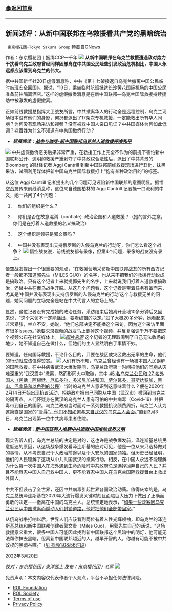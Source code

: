 ###  [:house:返回首頁](https://github.com/ourhimalayas/txt)
---


## 新闻述评：从新中国联邦在乌救援看共产党的黑暗统治
` 東京櫻花団-Tokyo Sakura Group` [轉載自GNews](https://gnews.org/zh-hans/2198113/)

作者：东京樱花团丨捆绑CCP一千年
![](https://assets.gnews.org/wp-content/uploads/2022/03/从新中国联邦在乌救援看共产党的黑暗统治1.png)
**从新中国联邦在乌克兰救援遭遇敌对势力干扰看乌克兰政府曾经同样因撤离在中共国公民险些引发政治危机相比，中国人永远都应该看到乌克兰的伟大。**

据中共国新华社20日虚假消息称，中共《第十七架接返自乌克兰撤离中国公民临时航班安全回国》。据说，“19日，乘坐临时航班抵达长沙黄花国际机场的中国公民准备前往隔离酒店。”这样的虚假撤侨消息是在新中国联邦—乌克兰国际救援持续援助中被激发的虚假撤离。

正如前线救援总指挥大卫战友所言，中共撤离华人的行动全是远程控制，乌克兰现场根本没有他们的身影，何况都派出了17架次专机救援，一定能救出所有华人同胞？为何没有现场采访和视频？没有被救中国人亲口见证？中共国媒体为何如此低调？老百姓为什么不知道有中共国撤侨行动？

- ***延展阅读：***[***战争与咖啡-新中国联邦乌克兰人道救援呼唤和平***](https://gnews.org/zh-hans/2186914/)

![](https://assets.gnews.org/wp-content/uploads/2022/03/从新中国联邦在乌救援看共产党的黑暗统治2.jpg)
中共虚假撤侨恶劣后果非常严重，在救援工作上完全不作为的前提下害怕新中国联邦公开、透明的救援严重剥夺了中共政权合法性后，派出了中共背景的 Bloomberg 的财经记者 Aggi Cantrill 到新中国联邦前线救援现场进行丑化、抹黑采访，试图利用媒体把新中国乌克兰国际救援打上“抱有某种政治目的”的标签。

从这位 Aggi Cantrill 记者提出的几个问题可见诬陷新中国联邦的意图明显。据悟空战友传来前线消息称，这位来自德国柏林的 Aggi Cantrill 记者操一口流利的中文，她一共问了4个问题：

1.     你们的组织是什么？

2.     你们是否在故意混淆（conflate）政治企图和人道救援？（她的言外之意，你们是在打着人道救援的名义搞政治）

3.     这个组织是领导是郭文贵吗？

4.     中国并没有表现出支持俄罗斯的入侵乌克兰的行动呀，你们怎么看这个战争？
![](https://assets.gnews.org/wp-content/uploads/2022/03/从新中国联邦在乌救援看共产党的黑暗统治3.jpg)
悟空战友说，前线战友都有录像，但第4个问题，录像的战友没有录上。

悟空战友提出一个很重要的观点，“在救援营地采访新中国联邦战友的所有西方记者一般都不知道郭先生（MILES GUO）的名字，也从来不把我们的救援行动说成是搞政治。只有这个记者上来就提郭先生的名字，上来就说我们打着人道救援搞政治，还替中共在俄乌战争开脱。从这几个问题看，这个记者是带着任务有备而来，尤其是‘中国并没有表现出支持俄罗斯的入侵乌克兰的行动’这个与救援无关的问题，她问问题的立场完全是站在中共代言人的立场上的。”

显然，这位记者没有完成她的政治任务，采访结束后她离开营地10多分钟后又回来说，“这个采访不一定能播出，要看编辑的决定。”过了大概20多分钟，她看起来非常紧张，坐立不安，她说，“他们总部决定不能播这个采访，因为这个采访里面有很多issues。”她要求录视频的战友马上删掉这个视频，并反复强调千万不要把这个视频公布在社交媒体上。
![](https://assets.gnews.org/wp-content/uploads/2022/03/从新中国联邦在乌救援看共产党的黑暗统治4.png)[*图片来源*](https://suspilne.media/15319-litak-z-evakujovanimi-z-kitau-ukraincami-pokruzlav-nad-dvoma-oblastami/)
这个记者的无理取闹到了自己无法收场的地步，她不知道自己在做什么，但她们的主人显然明白了事情不妙。



要知道，任何国际救援，不论什么目的，只要在战区或灾区救出无辜的生命，他们的行动就应该值得赞赏。
![](https://assets.gnews.org/wp-content/uploads/2022/03/从新中国联邦在乌救援看共产党的黑暗统治5.jpg)
人们有所不知，乌克兰曾经也有一场被本国人民误解的国际救援。在中共病毒武汉大爆发期间，乌克兰政府第一时间把他们的同胞从灾难深重的“武汉震中”撤离，然而形同火中取碳，其中 [45 名乌克兰公民和 27 名外国人（包括：阿根廷、厄瓜多尔、多米尼加共和国、萨尔瓦多、哥斯达黎加、黑山、巴拿马和以色列的公民](https://suspilne.media/15319-litak-z-evakujovanimi-z-kitau-ukraincami-pokruzlav-nad-dvoma-oblastami/)）当时的乌克兰人意识到这意味着什么？便在2020年2月14日开始出现抗议活动，拒绝政府把自己同胞从中国（武汉市）撤回到乌克兰的隔离点。人们怀疑身在武汉的乌克兰人患有可怕的中共病毒（Covid-19）并把毒带到自己的国家。乌克兰政府当时面对一系列救援抗议颇费周折，乌克兰人认为这简直是国家的“[耻辱”，他们不知如何与来自武汉的乌克兰人会面。](https://twitter.com/ua_poltava/status/1230537266411470849?s=20&amp;t=omtRiCbtFYuERkrB4SlHYA)”直到3月3日，乌克兰出现第一位中共病毒患者住院。

- ***延展阅读：***[***新中国联邦人推翻中共造就中国推动世界文明***](https://gnews.org/zh-hans/2176096/)


现实告诉人们，乌克兰总统的决定是对的，这也许是战争爆发前，泽连斯基总统民意低迷的原因，从这场战争爆发看泽连斯基的应对可见，他是一位从来只选择做对的事情，从不考虑自己个人政治前途以及个人安危的国家领袖。但历史已经证明，他们的人民理解了这场从中共共国武汉的撤离行动。相反，在中国人永远不能理解为什么每一次中国人在海外遇到生命危险时中共政府总是选择抛弃自己的人民？并且不能容忍中国人自己救中国人，更不能容忍中国人在乌克兰国际救援舞台上救出外国人。

中共不但袭击了全世界，还因中共病毒引起世界各国政治动荡。值得庆幸的是，乌克兰总统泽连斯基在2020年大流行爆发关键时刻且面临巨大压力下做出了正确而勇敢的决定——撤离在中国的乌克兰人。总统坚定地表示，“[如果一些政客因乌克兰公民从中国撤离而煽动人们封锁道路，他将把他们全部带回家](https://suspilne.media/15319-litak-z-evakujovanimi-z-kitau-ukraincami-pokruzlav-nad-dvoma-oblastami/)。”

从俄乌战争打响以后，世界人们应该看到两位有着人性光辉领袖，即乌克兰的泽连斯基总统和新中国联邦创建者郭文贵（Miles Guo），用郭先生自己的话说，“这场救援意义重大，很多中国人可能因此找到新中国联邦这个黑暗中的明灯，他可能无法帮你抹去黑暗，但离新中国联邦越近的人，越早开智的人，你越有可能不被中共政权的黑暗吞噬。”（[见 视频1:08:56时段](https://gettr.com/post/pzg47d4994)）

2022年3月20日

*校对：东京樱花团 / 東洋武士*
*发布：东京樱花团 / 老黑*
![](https://assets.gnews.org/wp-content/uploads/2022/03/二维码-3.jpg)
 

免责声明：本文内容仅代表作者个人观点，平台不承担任何法律风险。

- [ROL Foundation](https://rolfoundation.org/)
- [ROL Society](https://rolsociety.org/)
- [Terms of use](https://gnews.org/terms-of-use-3/)
- [Privacy Policy](https://gnews.org/privacy-policy/)
